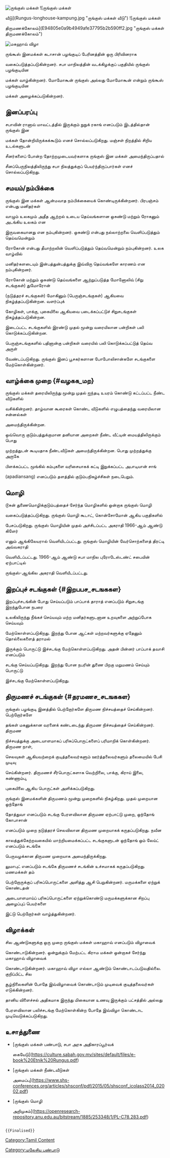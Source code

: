 ![ருங்குஸ் மக்கள்](Rungus6.jpg "ருங்குஸ் மக்கள்") ![ருங்குஸ் மக்கள்
வீடு](Rungus-longhouse-kampung.jpg "ருங்குஸ் மக்கள் வீடு") ![ருங்குஸ் மக்கள்
திருமணக்கோலம்](E94805e0a9b4949afe37795b2b590ff2.jpg "ருங்குஸ் மக்கள் திருமணக்கோலம்")
![மகஹாவ் விழா](The_Launch_of_Magahau_Rungus_Festival.jpg "மகஹாவ் விழா")
ருங்கூஸ் இனமக்கள் கடாசான் பழங்குடிப் பேரினத்தின் ஒரு பிரிவினராக
வகைப்படுத்தப்படுகின்றனர். சபா மாநிலத்தின் வடக்கிழக்குப் பகுதியில் ருங்குஸ் பழங்குடியின
மக்கள் வாழ்கின்றனர். மோமோகூன் ருங்குஸ் அல்லது மோமோகூன் என்றும் ருங்கூஸ் பழங்குடியின
மக்கள் அழைக்கப்படுகின்றனர்.

## இனப்பரப்பு

சபாவின் ரானாவ் மாவட்டத்தில் இருக்கும் நுநுக் ரகாங் எனப்படும் இடத்தில்தான் ருங்குஸ் இன
மக்கள் தோன்றியிருக்கக்கூடும் எனச் சொல்லப்படுகிறது. மஞ்சள் நிறத்தில் சிறிய உடல்களுடன்
சீனர்களைப் போன்ற தோற்றமுடையவர்களாக ருங்குஸ் இன மக்கள் அமைந்திருப்பதால்
சீனப்பெருநிலத்திலிருந்து சபா நிலத்துக்குப் பெயர்ந்திருப்பார்கள் எனச் சொல்லப்படுகிறது.

## சமயம்/நம்பிக்கை

ருங்குஸ் இன மக்கள் ஆன்மவாத நம்பிக்கையைக் கொண்டிருக்கின்றனர். பிரபஞ்சம் என்பது மனிதர்கள்
வாழும் உலகமும் அதீத ஆற்றல் உடைய தெய்வங்களான ஒசுண்டு மற்றும் ரோகனும் அடங்கிய உலகம் என
இருவகையானது என நம்புகின்றனர். ஒசுண்டு என்பது நல்லாற்றலை வெளிப்படுத்தும் தெய்வமென்றும்
ரோகோன் என்பது தீயாற்றலின் வெளிப்படுத்தும் தெய்வமென்றும் நம்புகின்றனர். உலக வாழ்வில்
மனிதர்களடையும் இன்பத்துன்பத்துக்கு இவ்விரு தெய்வங்களே காரணம் என நம்புகின்றனர்.

ரோகோன் மற்றும் ஒசுண்டு தெய்வங்களை ஆற்றுப்படுத்த மோனோலிவ் (சிறு சடங்குகள்) துமோரோன்
(நடுத்தரச் சடங்குகள்) மோகினும் (பெருஞ்சடங்குகள்) ஆகியவை நிகழ்த்தப்படுகின்றன. வளர்ப்புக்
கோழிகள், பாக்கு, புகையிலை ஆகியவை படைக்கப்பட்டுச் சிறுசடங்குகள் நிகழ்த்தப்படுகின்றன.
இடைப்பட்ட சடங்குகளில் இரண்டு முதல் மூன்று வரையிலான பன்றிகள் பலி கொடுக்கப்படுகின்றன.
பெருஞ்சடங்குகளில் பதினான்கு பன்றிகள் வரையில் பலி கொடுக்கப்பட்டுத் தெய்வ அருள்
வேண்டப்படுகிறது. ருங்குஸ் இனப் பூசகர்களான போபோலிசான்களே சடங்குகளை மேற்கொள்கின்றனர்.

## வாழ்க்கை முறை {#வழகக_மற}

ருங்குஸ் மக்கள் தரையிலிருந்து மூன்று முதல் ஐந்தடி உயரம் கொண்டு கட்டப்பட்ட நீண்ட வீடுகளில்
வசிக்கின்றனர். தாழ்வான கூரைகள் கொண்ட வீடுகளில் எழுபத்தைந்து வரையிலான சன்னல்கள்
அமைந்திருக்கின்றன.

ஒவ்வொரு குடும்பத்துக்குமான தனியான அறைகள் நீண்ட வீட்டின் மையத்திலிருக்கும் பொது
முற்றத்துடன் கூடியதாக நீண்டவீடுகள் அமைந்திருக்கின்றன. பொது முற்றத்துக்கு அருகே
பிளக்கப்பட்ட மூங்கில் கம்புகளை வரிசையாகக் கட்டி இறுக்கப்பட்ட அபாடியான் சாங்
(apadiansang) எனப்படும் தளத்தில் குடும்பநிகழ்ச்சிகள் நடைபெறும்.

## மொழி

டூசுன் துணைமொழிக்குடும்பத்தைச் சேர்ந்த மொழிகளில் ஒன்றாக ருங்குஸ் மொழி
வகைப்படுத்தப்படுகிறது. ருங்குஸ் மொழி கூடாட், கொன்சோமோன் ஆகிய பகுதிகளில்
பேசப்படுகிறது. ருங்குஸ் மொழியின் முதல் அச்சிடப்பட்ட அகராதி 1966-ஆம் ஆண்டு கிளேர்
எனும் ஆங்கிலேயரால் வெளியிடப்பட்டது. ருங்குஸ் மொழியின் வேர்சொற்களைத் திரட்டி அவ்வகராதி
வெளியீடப்பட்டது. 1966-ஆம் ஆண்டு சபா மாநில புரோடேஸ்டண்ட் சபையின் ஏற்பாட்டில்
ருங்குஸ்-ஆங்கில அகராதி வெளியீடப்பட்டது.

## இறப்புச் சடங்குகள் {#இறபபச_சடஙககள}

இறப்புச்சடங்கின் போது செய்யப்படும் பாப்பாக் தாராத் எனப்படும் சிறுசடங்கு இறந்துபோன நபரை
உலகிலிருந்து நீங்கச் செய்யவும் மற்ற மனிதர்களுடனான உறவுகளை அற்றுப்போக செய்யவும்
மேற்கொள்ளப்படுகிறது. இறந்து போன ஆட்கள் மற்றவர்களுக்கு ஏதேனும் தொல்லைகளைத் தராமல்
இருக்கும் பொருட்டு இச்சடங்கு மேற்கொள்ளப்படுகிறது. அதன் பின்னர் பாப்பாக் தவாசி எனப்படும்
சடங்கு செய்யப்படுகிறது. இறந்து போன நபரின் துணை பிறகு மறுமணம் செய்யும் பொருட்டு
இச்சடங்கு மேற்கொள்ளப்படுகிறது.

## திருமணச் சடங்குகள் {#தரமணச_சடஙககள}

ருங்குஸ் பழங்குடி இனத்தில் பெற்றோர்களே திருமண நிச்சயத்தைச் செய்கின்றனர். பெற்றோர்களே
தங்கள் மகனுக்கான வரனைக் கண்டடைந்து திருமண நிச்சயத்தைச் செய்கின்றனர். திருமண
நிச்சயத்துக்கு அடையாளமாகப் பரிசுப்பொருட்களைப் பரிமாறிக் கொள்கின்றனர். திருமண நாள்,
செலவுகள் ஆகியவற்றைக் குடித்தலைவர்களும் ஊர்த்தலைவர்களும் தலைமையில் பேசி முடிவு
செய்கின்றனர். திருமணச் சீர்பொருட்களாக வெற்றிலை, பாக்கு, கிராய் இலை, சுண்ணாம்பு,
புகையிலை ஆகிய பொருட்கள் அளிக்கப்படுகிறது.

ருங்குஸ் இனமக்களின் திருமணம் மூன்று முறைகளில் நிகழ்கிறது. முதல் முறையான ஒந்தோங்
தோத்துவா எனப்படும் சடங்கு பேரளவிலான திருமண ஏற்பாட்டு முறை, ஒந்தோங் கோபாசான்
எனப்படும் முறை நடுத்தரச் செலவிலான திருமண முறையாகக் கருதப்படுகிறது. நவீன
காலத்துக்கேற்றவகையில் மாற்றியமைக்கப்பட்ட சடங்குகளுடன் ஒந்தோங் ஒம் லேய்ட் எனப்படும் சடங்கே
பெருவழக்கான திருமண முறையாக அமைந்திருக்கிறது.

லுமாபுட் எனப்படும் சடங்கே திருமணச் சடங்கின் உச்சமாகக் கருதப்படுகிறது. மணமக்கள் தம்
பெற்றோருக்குப் பரிசுப்பொருட்களை அளித்து ஆசி பெறுகின்றனர். மருமக்களை ஏற்றுக் கொண்டதன்
அடையாளமாய்ப் பரிசுப்பொருட்களை ஏற்றுக்கொண்டு மருமக்களுக்கான சிறப்பு அழைப்புப் பெயர்களை
இட்டு பெற்றோர்கள் வாழ்த்துகின்றனர்.

## விழாக்கள்

சில ஆண்டுகளுக்கு ஒரு முறை ருங்குஸ் மக்கள் மகாஹாவ் எனப்படும் விழாவைக்
கொண்டாடுகின்றனர். ஒன்றுக்கும் மேற்பட்ட கிராம மக்கள் ஒன்றாகச் சேர்ந்து மகாஹாவ் விழாவைக்
கொண்டாடுகின்றனர். மகாஹாவ் விழா எல்லா ஆண்டும் கொண்டாடப்படுவதில்லை. குறிப்பிட்ட சில
சூழ்நிலைகளின் போதே இவ்விழாவைக் கொண்டாடும் முடிவைக் குடித்தலைவர்கள் எடுக்கின்றனர்.
தானிய விளைச்சல் அதிகமாக இருந்து மிகையான உணவு இருக்கும் பட்சத்தில் அல்லது
பேரளவிலான பலிச்சடங்கு மேற்கொள்கின்ற போதே இவ்விழா கொண்டாட முடிவெடுக்கப்படுகிறது.

## உசாத்துணை

-   [ருங்குஸ் மக்கள் பண்பாடு, சபா அரசு அதிகாரப்பூர்வக்
    கையேடு](https://culture.sabah.gov.my/sites/default/files/e-book%20Etnik%20Rungus.pdf)
-   [ருங்குஸ் மக்கள் நீண்டவீடுகள்
    அமைப்பு](https://www.shs-conferences.org/articles/shsconf/pdf/2015/05/shsconf_icolass2014_02002.pdf)
-   [ருங்குஸ் மொழி
    அறிமுகம்](https://openresearch-repository.anu.edu.au/bitstream/1885/253348/1/PL-C78.283.pdf)

```{=mediawiki}
{{Finalised}}
```
[Category:Tamil Content](Category:Tamil_Content "wikilink")
[Category:மலேசிய பண்பாடு](Category:மலேசிய_பண்பாடு "wikilink")

